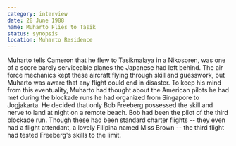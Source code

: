 ```yaml
---
category: interview
date: 28 June 1988
name: Muharto Flies to Tasik
status: synopsis
location: Muharto Residence
---
```

Muharto tells Cameron that he flew to Tasikmalaya in a Nikosoren, was one of a score barely serviceable planes the Japanese had left behind. The air force mechanics kept these aircraft flying through skill and guesswork, but Muharto was aware that any flight could end in disaster. To keep his mind from this eventuality, Muharto had thought about the American pilots he had met during the blockade runs he had organized from Singapore to Jogjakarta. He  decided that only Bob Freeberg possessed the skill and nerve to land at night on a remote beach. Bob had been the pilot of the third blockade run. Though these had been standard charter flights -- they even had a flight attendant, a lovely Filipina named Miss Brown -- the third flight had tested Freeberg's skills to the limit.   
